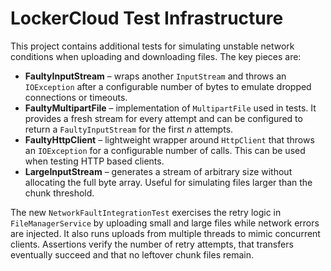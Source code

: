 # LockerCloud Test Infrastructure

This project contains additional tests for simulating unstable network
conditions when uploading and downloading files.  The key pieces are:

* **FaultyInputStream** – wraps another `InputStream` and throws an
  `IOException` after a configurable number of bytes to emulate dropped
  connections or timeouts.
* **FaultyMultipartFile** – implementation of `MultipartFile` used in
  tests.  It provides a fresh stream for every attempt and can be
  configured to return a `FaultyInputStream` for the first _n_ attempts.
* **FaultyHttpClient** – lightweight wrapper around `HttpClient` that
  throws an `IOException` for a configurable number of calls.  This can
  be used when testing HTTP based clients.
* **LargeInputStream** – generates a stream of arbitrary size without
  allocating the full byte array.  Useful for simulating files larger
  than the chunk threshold.

The new `NetworkFaultIntegrationTest` exercises the retry logic in
`FileManagerService` by uploading small and large files while network
errors are injected.  It also runs uploads from multiple threads to
mimic concurrent clients.  Assertions verify the number of retry
attempts, that transfers eventually succeed and that no leftover chunk
files remain.
